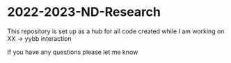 # 2022-2023-ND-Research

This repository is set up as a hub for all code created while I am working on XX -> yybb interaction

If you have any questions please let me know
